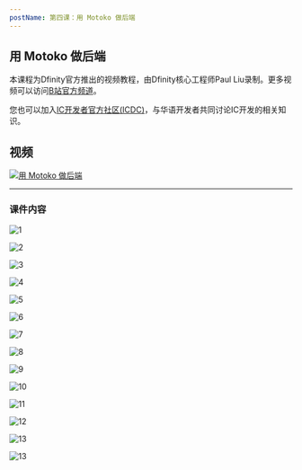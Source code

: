 ```yaml
---
postName: 第四课：用 Motoko 做后端
---
```


## 用 Motoko 做后端

本课程为Dfinity官方推出的视频教程，由Dfinity核心工程师Paul Liu录制。更多视频可以访问[B站官方频道](https://space.bilibili.com/1746673807)。

您也可以加入[IC开发者官方社区(ICDC)](https://t.me/+VdtEpjp34AQ2OWJl)，与华语开发者共同讨论IC开发的相关知识。

## 视频

[![用 Motoko 做后端](/Course/introductory_course/L4/Page1.png)](https://www.bilibili.com/video/BV123411G7rn?share_source=copy_web)

---

### 课件内容

![1](/Course/introductory_course/L4/Page1.png)

![2](/Course/introductory_course/L4/Page2.png)

![3](/Course/introductory_course/L4/Page3.png)

![4](/Course/introductory_course/L4/Page4.png)

![5](/Course/introductory_course/L4/Page5.png)

![6](/Course/introductory_course/L4/Page6.png)

![7](/Course/introductory_course/L4/Page7.png)

![8](/Course/introductory_course/L4/Page8.png)

![9](/Course/introductory_course/L4/Page9.png)

![10](/Course/introductory_course/L4/Page10.png)

![11](/Course/introductory_course/L4/Page11.png)

![12](/Course/introductory_course/L4/Page12.png)

![13](/Course/introductory_course/L4/Page13.png)

![13](/Course/introductory_course/L4/Page14.png)
